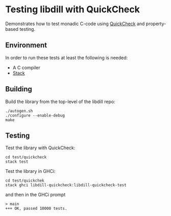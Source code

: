 # Testing libdill with QuickCheck
Demonstrates how to test monadic C-code using [QuickCheck](https://en.wikipedia.org/wiki/QuickCheck) and property-based testing.

## Environment
In order to run these tests at least the following is needed:
- A C compiler
- [Stack](https://haskellstack.org/)

## Building
Build the library from the top-level of the libdill repo:

```shell
./autogen.sh
./configure --enable-debug
make
```

## Testing
Test the library with QuickCheck:

```shell
cd test/quickcheck
stack test
```

Test the library in GHCi:
```shell
cd test/quickchek
stack ghci libdill-quickcheck:libdill-quickcheck-test
```

and then in the GHCi prompt
```shell
> main
+++ OK, passed 10000 tests.
```

